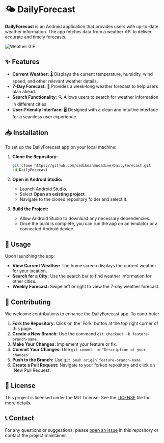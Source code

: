 # 🌤️ DailyForecast

**DailyForecast** is an Android application that provides users with up-to-date weather information. The app fetches data from a weather API to deliver accurate and timely forecasts.

![Weather GIF](https://media.giphy.com/media/3o7WIxAkrBzUdo7lIc/giphy.gif)

## ✨ Features
- **Current Weather:** 🌡️ Displays the current temperature, humidity, wind speed, and other relevant weather details.
- **7-Day Forecast:** 📅 Provides a week-long weather forecast to help users plan ahead.
- **Search Functionality:** 🔍 Allows users to search for weather information in different cities.
- **User-Friendly Interface:** 🖥️ Designed with a clean and intuitive interface for a seamless user experience.

## 📥 Installation
To set up the DailyForecast app on your local machine:

1. **Clone the Repository:**
    ```bash
    git clone https://github.com/sadikmahmudadive/DailyForecast.git
    cd DailyForecast
    ```

2. **Open in Android Studio:**
    - Launch Android Studio.
    - Select **Open an existing project**.
    - Navigate to the cloned repository folder and select it.

3. **Build the Project:**
    - Allow Android Studio to download any necessary dependencies.
    - Once the build is complete, you can run the app on an emulator or a connected Android device.

## 📱 Usage
Upon launching the app:

- **View Current Weather:** The home screen displays the current weather for your location.
- **Search for a City:** Use the search bar to find weather information for other cities.
- **Weekly Forecast:** Swipe left or right to view the 7-day weather forecast.

## 🤝 Contributing
We welcome contributions to enhance the DailyForecast app. To contribute:

1. **Fork the Repository:** Click on the 'Fork' button at the top right corner of this page.
2. **Create a New Branch:** Use the command `git checkout -b feature-branch-name`.
3. **Make Your Changes:** Implement your feature or fix.
4. **Commit Your Changes:** Use `git commit -m "Description of your changes"`.
5. **Push to the Branch:** Use `git push origin feature-branch-name`.
6. **Create a Pull Request:** Navigate to your forked repository and click on 'New Pull Request'.

## 📜 License
This project is licensed under the MIT License. See the [LICENSE](LICENSE) file for more details.

## 📞 Contact
For any questions or suggestions, please [open an issue](https://github.com/sadikmahmudadive/DailyForecast/issues) in this repository or contact the project maintainer.
